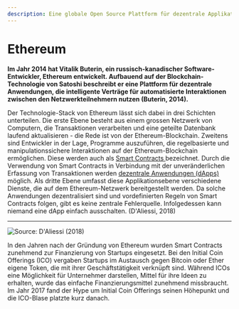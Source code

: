 ```yaml
---
description: Eine globale Open Source Plattform für dezentrale Applikationen
---
```


# Ethereum

**Im Jahr 2014 hat Vitalik Buterin, ein russisch-kanadischer Software-Entwickler, Ethereum entwickelt. Aufbauend auf der Blockchain-Technologie von Satoshi beschreibt er eine Plattform für dezentrale Anwendungen, die intelligente Verträge für automatisierte Interaktionen zwischen den Netzwerkteilnehmern nutzen \(Buterin, 2014\).**

Der Technologie-Stack von Ethereum lässt sich dabei in drei Schichten unterteilen. Die erste Ebene besteht aus einem grossen Netzwerk von Computern, die Transaktionen verarbeiten und eine geteilte Datenbank laufend aktualisieren - die Rede ist von der Ethereum-Blockchain. Zweitens sind Entwickler in der Lage, Programme auszuführen, die regelbasierte und manipulationssichere Interaktionen auf der Ethereum-Blockchain ermöglichen. Diese werden auch als [Smart Contracts ](https://lab.ledgerlabs.li/dlt/blockchain/anwendungsgebiete/smart-contracts)bezeichnet. Durch die Verwendung von Smart Contracts in Verbindung mit der unveränderlichen Erfassung von Transaktionen werden [dezentrale Anwendungen \(dApps\)](https://lab.ledgerlabs.li/dlt/blockchain/anwendungsgebiete/dapps) möglich. Als dritte Ebene umfasst diese Applikationsebene verschiedene Dienste, die auf dem Ethereum-Netzwerk bereitgestellt werden. Da solche Anwendungen dezentralisiert sind und vordefinierten Regeln von Smart Contracts folgen, gibt es keine zentrale Fehlerquelle. Infolgedessen kann niemand eine dApp einfach ausschalten. \(D'Aliessi, 2018\)   
****

![Source: D&apos;Aliessi \(2018\)](https://lh3.googleusercontent.com/-bZX3hmBEXVcJujlcBdFrtc0nycmS46-4dkZtkwir7g1sj4ibq260gvEwXWia-uU9upln2H_ig8ARZQr7i0pL8lzx5Oos3gXPkbUarIkVbfsR75ZlV2ZmBXd08n9C2SZ4d4vplEK)

In den Jahren nach der Gründung von Ethereum wurden Smart Contracts zunehmend zur Finanzierung von Startups eingesetzt. Bei den Initial Coin Offerings \(ICO\) vergaben Startups im Austausch gegen Bitcoin oder Ether eigene Token, die mit ihrer Geschäftstätigkeit verknüpft sind. Während ICOs eine Möglichkeit für Unternehmer darstellen, Mittel für ihre Ideen zu erhalten, wurde das einfache Finanzierungsmittel zunehmend missbraucht. Im Jahr 2017 fand der Hype um Initial Coin Offerings seinen Höhepunkt und die ICO-Blase platzte kurz danach.   


